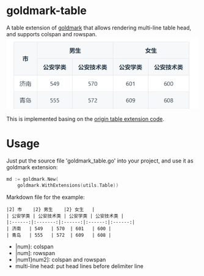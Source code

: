 # goldmark-table
A table extension of [goldmark](http://github.com/yuin/goldmark) that allows rendering multi-line table head, and supports colspan and rowspan.
![example](example.png)

This is implemented basing on the [origin table extension code](https://github.com/yuin/goldmark/blob/master/extension/table.go).

# Usage
Just put the source file 'goldmark_table.go' into your project, and use it as goldmark extension:
```go
md := goldmark.New(
    goldmark.WithExtensions(utils.Table))
```
Markdown file for the example:
```makrdown
|2] 市    |2} 男生    |2} 女生   |
| 公安学类 | 公安技术类 | 公安学类 | 公安技术类 |
|:------:|:-------:|:------:|:------:|:------:|
| 济南   | 549   | 570  | 601   | 600 |
| 青岛   | 555   | 572  | 609   | 608 |
```
- |num}: colspan
- |num]: rowspan
- |num1}num2]: colspan and rowspan
- multi-line head: put head lines before delimiter line
